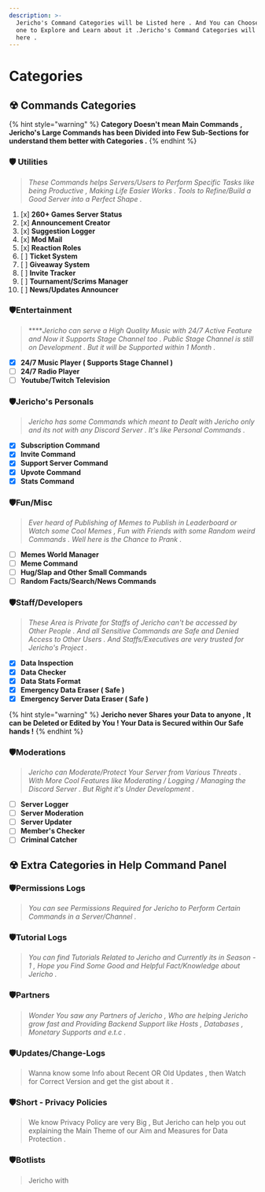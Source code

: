 ```yaml
---
description: >-
  Jericho's Command Categories will be Listed here . And You can Choose which
  one to Explore and Learn about it .Jericho's Command Categories will be Listed
  here .
---
```


# Categories

## ☢ Commands Categories

{% hint style="warning" %}
**Category Doesn't mean Main Commands , Jericho's Large Commands has been Divided into Few Sub-Sections for understand them better with Categories .**
{% endhint %}

###  🛡 Utilities

> _These Commands helps Servers/Users to Perform Specific Tasks like being Productive , Making Life Easier Works . Tools to Refine/Build a Good Server into a Perfect Shape ._

1. [x] **260+ Games Server Status**
2. [x] **Announcement Creator**
3. [x] **Suggestion Logger**
4. [x] **Mod Mail**
5. [x] **Reaction Roles**
6. [ ] **Ticket System**
7. [ ] **Giveaway System**
8. [ ] **Invite Tracker**
9. [ ] **Tournament/Scrims Manager**
10. [ ] **News/Updates Announcer**

### 🛡**Entertainment** 

> ****_Jericho can serve a High Quality Music with 24/7 Active Feature and Now it Supports Stage Channel too . Public Stage Channel is still on Development . But it will be Supported within 1 Month ._

* [x] **24/7 Music Player \( Supports Stage Channel \)**
* [ ] **24/7 Radio Player**
* [ ] **Youtube/Twitch Television**

### 🛡Jericho's Personals

> _Jericho has some Commands which meant to Dealt with Jericho only and its not with any Discord Server . It's like Personal Commands ._

* [x] **Subscription Command**
* [x] **Invite Command**
* [x] **Support Server Command**
* [x] **Upvote Command**
* [x] **Stats Command**

### 🛡Fun/Misc

> _Ever heard of Publishing of Memes to Publish in Leaderboard or Watch some Cool Memes , Fun with Friends with some Random weird Commands . Well here is the Chance to Prank ._

* [ ] **Memes World Manager**
* [ ] **Meme Command**
* [ ] **Hug/Slap and Other Small Commands**
* [ ] **Random Facts/Search/News Commands**

### 🛡Staff/Developers

> _These Area is Private for Staffs of Jericho can't be accessed by Other People . And all Sensitive Commands are Safe and Denied Access to Other Users . And Staffs/Executives are very trusted for Jericho's Project ._

* [x] **Data Inspection**
* [x] **Data Checker**
* [x] **Data Stats Format**
* [x] **Emergency Data Eraser \( Safe \)**
* [x] **Emergency Server Data Eraser \( Safe \)**

{% hint style="warning" %}
**Jericho never Shares your Data to anyone , It can be Deleted or Edited by You ! Your Data is Secured within Our Safe hands !**
{% endhint %}

### 🛡Moderations

> _Jericho can Moderate/Protect Your Server from Various Threats .  With More Cool Features like Moderating / Logging / Managing the Discord Server  . But Right it's Under Development ._

* [ ] **Server Logger**
* [ ] **Server Moderation**
* [ ] **Server Updater**
* [ ] **Member's Checker**
* [ ] **Criminal Catcher**

## ☢ Extra Categories in Help Command Panel

### 🛡Permissions Logs

> _You can see Permissions Required for Jericho to Perform Certain Commands in a Server/Channel ._

### 🛡Tutorial Logs

> _You can find Tutorials Related to Jericho and Currently its in Season - 1 , Hope you Find Some Good and Helpful Fact/Knowledge about Jericho ._

### 🛡Partners

> _Wonder You saw any Partners of Jericho , Who are helping Jericho grow fast and Providing Backend Support like Hosts , Databases , Monetary Supports and e.t.c ._

### 🛡Updates/Change-Logs

> Wanna know some Info about Recent OR Old Updates , then Watch for Correct Version and get the gist about it .

### 🛡Short - Privacy Policies

> We know Privacy Policy are very Big , But Jericho can help you out explaining the Main Theme of our Aim and Measures for Data Protection .

### 🛡Botlists

> Jericho with

